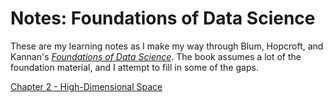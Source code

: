 # Notes: Foundations of Data Science

These are my learning notes as I make my way through Blum, Hopcroft, and Kannan's [*Foundations of Data Science*](https://www.amazon.co.uk/dp/B081HT4K2K/ref=dp-kindle-redirect?_encoding=UTF8&btkr=1). The book assumes a lot of the foundation material, and I attempt to fill in some of the gaps.

[Chapter 2 - High-Dimensional Space](Chapter%202%20-%20High%20Dimensional%20Space)
